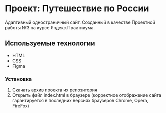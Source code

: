 # Проект: Путешествие по России
 Адаптивный одностраничный сайт. Созданный в качестве Проектной работы №3 на курсе Яндекс.Практикума.

## Используемые технологии
* HTML
* CSS
* Figma

### Установка
1. Скачать архив проекта их репозитория
2. Открыть файл index.html в браузере (корректное отображение сайта гарантируется в последних версиях браузеров Chrome, Opera, FireFox)
